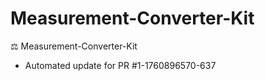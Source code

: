 # Measurement-Converter-Kit
⚖️ Measurement-Converter-Kit


- Automated update for PR #1-1760896570-637